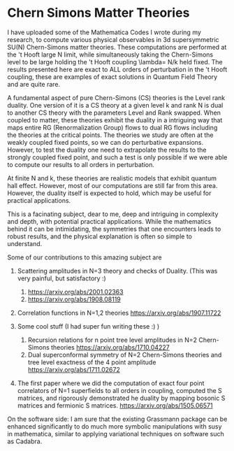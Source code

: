 # Chern Simons Matter Theories
I have uploaded some of the Mathematica Codes I wrote during my research, to compute various physical observables in 3d supersymmetric SU(N)
Chern-Simons matter theories. These computations are performed at the 't Hooft large N limit, while simultaneously taking the Chern-Simons level to be large holding the 't Hooft coupling \lambda= N/k held fixed. The results presented here are exact to ALL orders of perturbation in the 't Hooft coupling, these are examples of exact solutions in Quantum Field Theory and are quite rare.

A fundamental aspect of pure Chern-Simons (CS) theories is the Level rank duality. One version of it is a CS theory at a given level k and rank N is dual to another CS theory with the parameters Level and Rank swapped. When coupled to matter, these theories exhibit the duality in a intriguing way that maps entire RG (Renormalization Group) flows to dual RG flows including the theories at the critical points. The theories we study are often at the weakly coupled fixed points, so we can do perturbative expansions. However, to test the duality one need to extrapolate the results to the strongly coupled fixed point, and such a test is only possible if we were able to compute our results to all orders in perturbation. 

At finite N and k, these theories are realistic models that exhibit quantum hall effect. However, most of our computations are still far from this area. However, the duality itself is expected to hold, which may be useful for practical applications.

This is a facinating subject, dear to me, deep and intriguing in complexity and depth, with potential practical applications. While the mathematics behind it can be intimidating, the symmetries that one encounters leads to robust results, and the physical explanation is often so simple to understand.

Some of our contributions to this amazing subject are

1. Scattering amplitudes in N=3 theory and checks of Duality. (This was very painful, but satisfactory :) 
    1. https://arxiv.org/abs/2001.02363
    2. https://arxiv.org/abs/1908.08119

2. Correlation functions in N=1,2 theories https://arxiv.org/abs/1907.11722

3. Some cool stuff (I had super fun writing these :) )
    1. Recursion relations for n point tree level amplitudes in N=2 Chern-Simons theories https://arxiv.org/abs/1710.04227
    2. Dual superconformal symmetry of N=2 Chern-Simons theories and tree level exactness of the 4 point amplitude
  https://arxiv.org/abs/1711.02672

4. The first paper where we did the computation of exact four point correlators of N=1 superfields to all orders in coupling, computed the S matrices, and rigorously demonstrated he duality by mapping bosonic S matrices and fermionic S matrices.
https://arxiv.org/abs/1505.06571

On the software side: I am sure that the existing Grassmann package can be enhanced significantly to do much more symbolic manipulations with susy in mathematica, similar to applying variational techniques on software such as Cadabra. 
